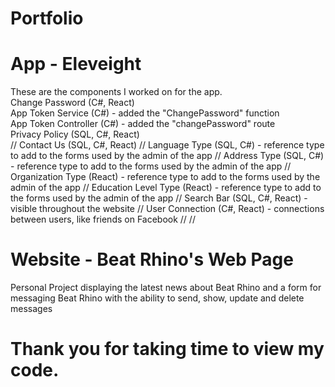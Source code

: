 # Portfolio

# App - Eleveight
These are the components I worked on for the app. <br>
Change Password (C#, React) <br>
App Token Service (C#) - added the "ChangePassword" function<br>
App Token Controller (C#) - added the "changePassword" route<br>
Privacy Policy (SQL, C#, React)<br>
//
Contact Us (SQL, C#, React)
//
Language Type (SQL, C#) - reference type to add to the forms used by the admin of the app
//
Address Type (SQL, C#) - reference type to add to the forms used by the admin of the app
//
Organization Type (React) - reference type to add to the forms used by the admin of the app
//
Education Level Type (React) - reference type to add to the forms used by the admin of the app
//
Search Bar (SQL, C#, React) - visible throughout the website
//
User Connection (C#, React) - connections between users, like friends on Facebook
//
//
# Website - Beat Rhino's Web Page
Personal Project displaying the latest news about Beat Rhino and a form for messaging Beat Rhino with the ability to send, show, update and delete messages
# Thank you for taking time to view my code. 
